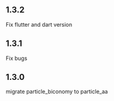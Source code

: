 ## 1.3.2
Fix flutter and dart version
## 1.3.1
Fix bugs

## 1.3.0

migrate particle_biconomy to particle_aa

